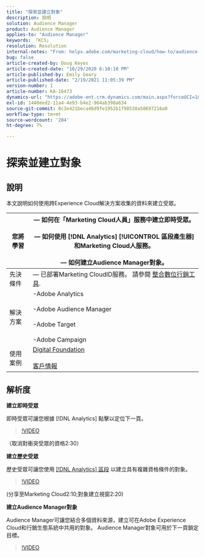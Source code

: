 ```yaml
---
title: "探索並建立對象"
description: 說明
solution: Audience Manager
product: Audience Manager
applies-to: "Audience Manager"
keywords: 「KCS」
resolution: Resolution
internal-notes: "From: helpx.adobe.com/marketing-cloud/how-to/audience-discovery.html"
bug: false
article-created-by: Doug Keyes
article-created-date: "10/29/2020 6:10:10 PM"
article-published-by: Emily Geary
article-published-date: "2/19/2021 11:05:39 PM"
version-number: 1
article-number: KA-16473
dynamics-url: "https://adobe-ent.crm.dynamics.com/main.aspx?forceUCI=1&pagetype=entityrecord&etn=knowledgearticle&id=279bbdfa-111a-eb11-a813-000d3a5937f3"
exl-id: 1440eed2-11a4-4e93-b4e2-964ab398a634
source-git-commit: 0c3e421beca46d9fe1952b1f98538a50697216a0
workflow-type: tm+mt
source-wordcount: '204'
ht-degree: 7%

---
```


# 探索並建立對象

## 說明


本文說明如何使用跨Experience Cloud解決方案收集的資料來建立受眾。


| 您將學習 |  — 如何在「Marketing Cloud人員」服務中建立即時受眾。<br><br> — 如何使用 [!DNL Analytics] [!UICONTROL 區段產生器] 和Marketing Cloud人服務。<br><br> — 如何建立Audience Manager對象。 |
| --- | --- |
| 先決條件 |  — 已部署Marketing CloudID服務。 請參閱 [整合數位行銷工具](https://helpx.adobe.com/marketing-cloud/how-to/tool-integration.html). |
| 解決方案 | -Adobe Analytics<br><br>-Adobe Audience Manager<br><br>-Adobe Target<br><br>-Adobe Campaign |
| 使用案例 | [Digital Foundation](https://helpx.adobe.com/marketing-cloud/how-to/digital-foundation.html)<br><br>[客戶情報](https://helpx.adobe.com/marketing-cloud/how-to/customer-intelligence.html) |





## 解析度


<b>建立即時受眾</b>

即時受眾可讓您根據 [!DNL Analytics] 點擊以定位下一頁。




>[!VIDEO](https://video.tv.adobe.com/v/17804t1/)


（取消對衝突受眾的資格2:30）



<b>建立歷史受眾</b>

歷史受眾可讓您使用 [[!DNL Analytics] 區段](https://marketing.adobe.com/resources/help/zh_TW/analytics/segment/) 以建立具有複雜資格條件的對象。




>[!VIDEO](https://video.tv.adobe.com/v/17805/)


(分享至Marketing Cloud2:10;對象建立視窗2:20)

<b>建立Audience Manager對象</b>

Audience Manager可讓您結合多個資料來源，建立可在Adobe Experience Cloud和行銷生態系統中共用的對象。 Audience Manager對象可用於下一頁鎖定目標。




>[!VIDEO](https://video.tv.adobe.com/v/18113t1/)
